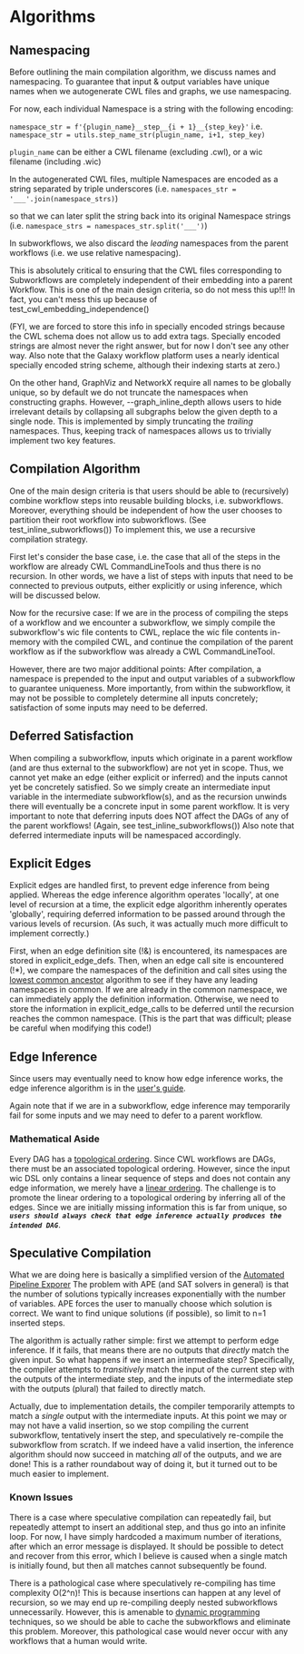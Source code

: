 
# Algorithms

## Namespacing

Before outlining the main compilation algorithm, we discuss names and namespacing. To guarantee that input & output variables have unique names when we autogenerate CWL files and graphs, we use namespacing.

For now, each individual Namespace is a string with the following encoding:

`namespace_str = f'{plugin_name}__step__{i + 1}__{step_key}'` i.e. `namespace_str = utils.step_name_str(plugin_name, i+1, step_key)`

`plugin_name` can be either a CWL filename (excluding .cwl), or a wic filename (including .wic)

In the autogenerated CWL files, multiple Namespaces are encoded as a string separated by triple underscores (i.e. `namespaces_str = '___'.join(namespace_strs)`)

so that we can later split the string back into its original Namespace strings (i.e. `namespace_strs = namespaces_str.split('___')`)

In subworkflows, we also discard the *leading* namespaces from the parent workflows (i.e. we use relative namespacing).

This is absolutely critical to ensuring that the CWL files corresponding to Subworkflows are completely independent of their embedding into a parent Workflow. This is one of the main design criteria, so do not mess this up!!! In fact, you can't mess this up because of test_cwl_embedding_independence()

(FYI, we are forced to store this info in specially encoded strings because the CWL schema does not allow us to add extra tags. Specially encoded strings are almost never the right answer, but for now I don't see any other way. Also note that the Galaxy workflow platform uses a nearly identical specially encoded string scheme, although their indexing starts at zero.)

On the other hand, GraphViz and NetworkX require all names to be globally unique, so by default we do not truncate the namespaces when constructing graphs. However, --graph_inline_depth allows users to hide irrelevant details by collapsing all subgraphs below the given depth to a single node. This is implemented by simply truncating the *trailing* namespaces. Thus, keeping track of namespaces allows us to trivially implement two key features.

## Compilation Algorithm

One of the main design criteria is that users should be able to (recursively) combine workflow steps into reusable building blocks, i.e. subworkflows. Moreover, everything should be independent of how the user chooses to partition their root workflow into subworkflows. (See test_inline_subworkflows()) To implement this, we use a recursive compilation strategy.

First let's consider the base case, i.e. the case that all of the steps in the workflow are already CWL CommandLineTools and thus there is no recursion. In other words, we have a list of steps with inputs that need to be connected to previous outputs, either explicitly or using inference, which will be discussed below.

Now for the recursive case: If we are in the process of compiling the steps of a workflow and we encounter a subworkflow, we simply compile the subworkflow's wic file contents to CWL, replace the wic file contents in-memory with the compiled CWL, and continue the compilation of the parent workflow as if the subworkflow was already a CWL CommandLineTool.

However, there are two major additional points: After compilation, a namespace is prepended to the input and output variables of a subworkflow to guarantee uniqueness. More importantly, from within the subworkflow, it may not be possible to completely determine all inputs concretely; satisfaction of some inputs may need to be deferred.

## Deferred Satisfaction
When compiling a subworkflow, inputs which originate in a parent workflow (and are thus external to the subworkflow) are not yet in scope. Thus, we cannot yet make an edge (either explicit or inferred) and the inputs cannot yet be concretely satisfied. So we simply create an intermediate input variable in the intermediate subworkflow(s), and as the recursion unwinds there will eventually be a concrete input in some parent workflow. It is very important to note that deferring inputs does NOT affect the DAGs of any of the parent workflows! (Again, see test_inline_subworkflows()) Also note that deferred intermediate inputs will be namespaced accordingly.

## Explicit Edges

Explicit edges are handled first, to prevent edge inference from being applied. Whereas the edge inference algorithm operates 'locally', at one level of recursion at a time, the explicit edge algorithm inherently operates 'globally', requiring deferred information to be passed around through the various levels of recursion. (As such, it was actually much more difficult to implement correctly.)

First, when an edge definition site (!&) is encountered, its namespaces are stored in explicit_edge_defs. Then, when an edge call site is encountered (!*), we compare the namespaces of the definition and call sites using the [lowest common ancestor](https://en.wikipedia.org/wiki/Lowest_common_ancestor) algorithm to see if they have any leading namespaces in common. If we are already in the common namespace, we can immediately apply the definition information. Otherwise, we need to store the information in explicit_edge_calls to be deferred until the recursion reaches the common namespace. (This is the part that was difficult; please be careful when modifying this code!)

## Edge Inference

Since users may eventually need to know how edge inference works, the edge inference algorithm is in the [user's guide](../userguide.md#edge-inference-algorithm).

Again note that if we are in a subworkflow, edge inference may temporarily fail for some inputs and we may need to defer to a parent workflow.

### Mathematical Aside

Every DAG has a [topological ordering](https://en.wikipedia.org/wiki/Topological_sorting). Since CWL workflows are DAGs, there must be an associated topological ordering. However, since the input wic DSL only contains a linear sequence of steps and does not contain any edge information, we merely have a [linear ordering](https://en.wikipedia.org/wiki/Total_order). The challenge is to promote the linear ordering to a topological ordering by inferring all of the edges. Since we are initially missing information this is far from unique, so ***`users should always check that edge inference actually produces the intended DAG`***.

## Speculative Compilation

What we are doing here is basically a simplified version of the [Automated Pipeline Exporer](https://github.com/sanctuuary/APE) The problem with APE (and SAT solvers in general) is that the number of solutions typically increases exponentially with the number of variables. APE forces the user to manually choose which solution is correct. We want to find unique solutions (if possible), so limit to n=1 inserted steps.

The algorithm is actually rather simple: first we attempt to perform edge inference. If it fails, that means there are no outputs that *directly* match the given input. So what happens if we insert an intermediate step? Specifically, the compiler attempts to *transitively* match the input of the current step with the outputs of the intermediate step, and the inputs of the intermediate step with the outputs (plural) that failed to directly match.

Actually, due to implementation details, the compiler temporarily attempts to match a *single* output with the intermediate inputs. At this point we may or may not have a valid insertion, so we stop compiling the current subworkflow, tentatively insert the step, and speculatively re-compile the subworkflow from scratch. If we indeed have a valid insertion, the inference algorithm should now succeed in matching *all* of the outputs, and we are done! This is a rather roundabout way of doing it, but it turned out to be much easier to implement.

### Known Issues

There is a case where speculative compilation can repeatedly fail, but repeatedly attempt to insert an additional step, and thus go into an infinite loop. For now, I have simply hardcoded a maximum number of iterations, after which an error message is displayed. It should be possible to detect and recover from this error, which I believe is caused when a single match is initially found, but then all matches cannot subsequently be found.

There is a pathological case where speculatively re-compiling has time complexity O(2^n)! This is because insertions can happen at any level of recursion, so we may end up re-compiling deeply nested subworkflows unnecessarily. However, this is amenable to [dynamic programming](https://en.wikipedia.org/wiki/Dynamic_programming) techniques, so we should be able to cache the subworkflows and eliminate this problem. Moreover, this pathological case would never occur with any workflows that a human would write.